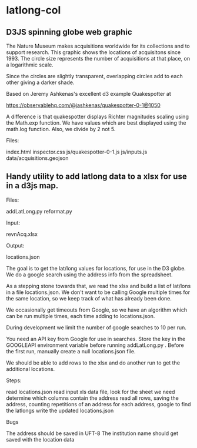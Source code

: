 # latlong-col

## D3JS spinning globe web graphic

The Nature Museum makes acquisitions worldwide for its collections and to support research. This graphic shows the locations of acquisitons since 1993. The circle size represents the number of acquisitions at that place, on a logarithmic scale.

Since the circles are slightly transparent, overlapping circles add to each other giving a darker shade.


Based on Jeremy Ashkenas's excellent d3 example Quakespotter at

  https://observablehq.com/@jashkenas/quakespotter-0-1@1050

A difference is that quakespotter displays Richter magnitudes scaling using the Math.exp function. We have values which are best displayed using the math.log function. Also, we divide by 2 not 5.

Files:

  index.html
  inspector.css
  js/quakespotter-0-1.js
  js/inputs.js
  data/acquisitions.geojson

## Handy utility to add latlong data to a xlsx for use in a d3js map.

Files:

  addLatLong.py
  reformat.py

Input:

  revnAcq.xlsx

Output:

  locations.json


The goal is to get the lat/long values for locations, for use in the D3 globe. We do a google search using the address info from the spreadsheet.

As a stepping stone towards that, we read the xlsx and build a list of lat/lons in a file locations.json. We don't want to be calling Google multiple times for the same location, so we keep track of what has already been done.

We occasionally get timeouts from Google, so we have an algorithm which can be run multiple times, each time adding to locations.json.

During development we limit the number of google searches to 10 per run.

You need an API key from Google for use in searches. Store the key in the GOOGLEAPI environment variable before running addLatLong.py .  Before the first run, manually create a null locations.json file.

We should be able to add rows to the xlsx and do another run to get the additional locations.

Steps:

  read locations.json
  read input xls data file, look for the sheet we need
  determine which columns contain the address
  read all rows, saving the address, counting repetitions of an address
  for each address, google to find the latlongs
  write the updated locations.json

Bugs

  The address should be saved in UFT-8
  The institution name should get saved with the location data
